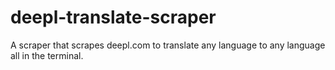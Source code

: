 # deepl-translate-scraper
A scraper that scrapes deepl.com to translate any language to any language all in the terminal.
